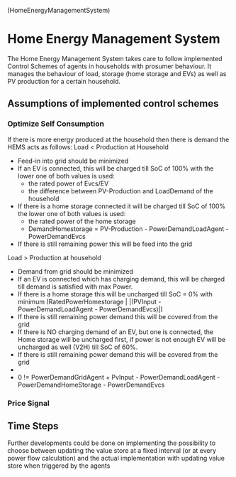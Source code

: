 (HomeEnergyManagementSystem)

# Home Energy Management System

The Home Energy Management System takes care to follow implemented Control Schemes of agents in households with prosumer behaviour. It manages the behaviour of load, storage (home storage and EVs) as well as PV production for a certain household.

## Assumptions of implemented control schemes
### Optimize Self Consumption

If there is more energy produced at the household then there is demand the HEMS acts as follows:
Load < Production at Household
* Feed-in into grid should be minimized
* If an EV is connected, this will be charged till SoC of 100% with the lower one of both values is used: 
  * the rated power of Evcs/EV
  * the difference between PV-Production and LoadDemand of the household
* If there is a home storage connected it will be charged till SoC of 100% the lower one of both values is used:
  * the rated power of the home storage
  * DemandHomestorage = PV-Production - PowerDemandLoadAgent - PowerDemandEvcs
* If there is still remaining power this will be feed into the grid 

Load > Production at household
* Demand from grid should be minimized
* If an EV is connected which has charging demand, this will be charged till demand is satisfied with max Power.
* If there is a home storage this will be uncharged till SoC = 0% with minimum (RatedPowerHomestorage | |(PVInput - PowerDemandLoadAgent - PowerDemandEvcs)|)
* If there is still remaining power demand this will be covered from the grid
* If there is NO charging demand of an EV, but one is connected, the Home storage will be uncharged first, if power is not enough EV will be uncharged as well (V2H) till SoC of 60%.
* If there is still remaining power demand this will be covered from the grid
* 
* 0 != PowerDemandGridAgent + PvInput - PowerDemandLoadAgent - PowerDemandHomeStorage - PowerDemandEvcs

### Price Signal

## Time Steps

Further developments could be done on implementing the possibility to choose between updating the value store at a fixed interval (or at every power flow calculation) and the actual implementation with updating value store when triggered by the agents

<!-- Sequence Diagramm einfügen, Aktivierung der Kinder des HEMS durch HEMS, Trigger für HEMS (bei fester Zeitscheibe) oder Trigger in Zeitintervallen der Kinder (oder konfigurierbar?)) Aktivierung / Trigger des LoadAgent aktualisierung des ValueStore -->
<!-- Todo: HEMS in EMS ändern, Generischer Beschreiben um auch EMS in Substation zu repräsentieren -->
